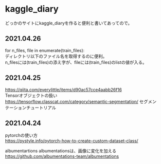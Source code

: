 # kaggle_diary
どっかのサイトにkaggle_diaryを作ると便利と書いてあってので。

## 2021.04.26
  for n_files, file in enumerate(train_files):  
  ディレクトリ以下のファイル名を取得するのに便利。  
  n_filesには(train_files)の添え字が、fileには(train_files)のlistの値が入る。  
  
## 2021.04.25  
  https://qiita.com/everylittle/items/d90ac57cce4aabb26f16  
  Tensorオブジェクトの扱い
  https://tensorflow.classcat.com/category/semantic-segmentation/
  セグメンテーションチュートリアル


## 2021.04.24      
  pytorchの使い方  
  https://pystyle.info/pytorch-how-to-create-custom-dataset-class/  
    
  albumentartions
  albumentationsは、画像に変化を加える  
  https://github.com/albumentations-team/albumentations
  
  
